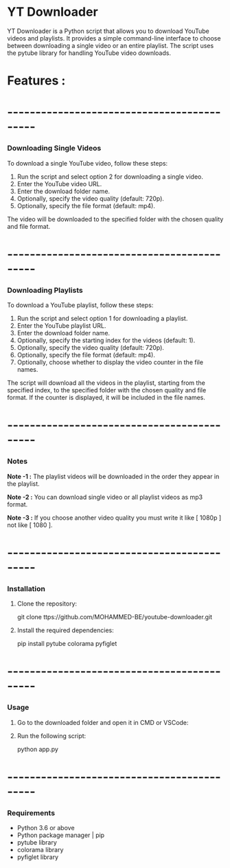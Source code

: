 # YT Downloader

YT Downloader is a Python script that allows you to download YouTube videos and playlists.
It provides a simple command-line interface to choose between downloading a single video or an entire playlist.
The script uses the pytube library for handling YouTube video downloads.

# Features :


# -------------------------------------------
### Downloading Single Videos

To download a single YouTube video, follow these steps:

1. Run the script and select option 2 for downloading a single video.
2. Enter the YouTube video URL.
3. Enter the download folder name.
4. Optionally, specify the video quality (default: 720p).
5. Optionally, specify the file format (default: mp4).

The video will be downloaded to the specified folder with the chosen quality and file format.



# -------------------------------------------
### Downloading Playlists

To download a YouTube playlist, follow these steps:

1. Run the script and select option 1 for downloading a playlist.
2. Enter the YouTube playlist URL.
3. Enter the download folder name.
4. Optionally, specify the starting index for the videos (default: 1).
5. Optionally, specify the video quality (default: 720p).
6. Optionally, specify the file format (default: mp4).
7. Optionally, choose whether to display the video counter in the file names.

The script will download all the videos in the playlist, starting from the specified index, to the specified folder with the chosen quality and file format. If the counter is displayed, it will be included in the file names.



# -------------------------------------------
###     Notes

**Note -1 :** The playlist videos will be downloaded in the order they appear in the playlist.

**Note -2 :** You can download single video or all playlist videos as mp3 format.

**Note -3 :** If you choose another video quality you must write it like [ 1080p ] not like [ 1080 ].



# -------------------------------------------
###     Installation

1. Clone the repository:

    git clone ttps://github.com/MOHAMMED-BE/youtube-downloader.git

2. Install the required dependencies:

    pip install pytube colorama pyfiglet



# -------------------------------------------
###         Usage



1. Go to the downloaded folder and open it in CMD or VSCode:

2.  Run the following script:

    python app.py



# -------------------------------------------
###      Requirements


- Python 3.6 or above
- Python package manager | pip
- pytube library
- colorama library
- pyfiglet library
